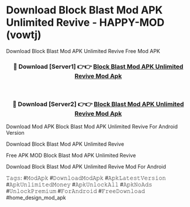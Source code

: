 # Download Block Blast Mod APK Unlimited Revive - HAPPY-MOD (vowtj)
Download Block Blast Mod APK Unlimited Revive Free Mod APK

<div align="center">
<h3>🔴 Download [Server1] 👉👉 <a href="https://apkcomod.com?title=Block_Blast_Mod_APK_Unlimited_Revive">Block Blast Mod APK Unlimited Revive Mod Apk</a></h3><br>

<h3>🔴 Download [Server2] 👉👉 <a href="https://apkcomod.com?title=Block_Blast_Mod_APK_Unlimited_Revive">Block Blast Mod APK Unlimited Revive Mod Apk</a></h3>
</div>


Download Mod APK Block Blast Mod APK Unlimited Revive For Android Version

Download Block Blast Mod APK Unlimited Revive 

Free APK MOD Block Blast Mod APK Unlimited Revive 

Download Block Blast Mod APK Unlimited Revive Mod For Android

𝚃𝚊𝚐𝚜: #𝙼𝚘𝚍𝙰𝚙𝚔 #𝙳𝚘𝚠𝚗𝚕𝚘𝚊𝚍𝙼𝚘𝚍𝙰𝚙𝚔 #𝙰𝚙𝚔𝙻𝚊𝚝𝚎𝚜𝚝𝚅𝚎𝚛𝚜𝚒𝚘𝚗 #𝙰𝚙𝚔𝚄𝚗𝚕𝚒𝚖𝚒𝚝𝚎𝚍𝙼𝚘𝚗𝚎𝚢 #𝙰𝚙𝚔𝚄𝚗𝚕𝚘𝚌𝚔𝙰𝚕𝚕 #𝙰𝚙𝚔𝙽𝚘𝙰𝚍𝚜 #𝚄𝚗𝚕𝚘𝚌𝚔𝙿𝚛𝚎𝚖𝚒𝚞𝚖 #𝙵𝚘𝚛𝙰𝚗𝚍𝚛𝚘𝚒𝚍 #𝙵𝚛𝚎𝚎𝙳𝚘𝚠𝚗𝚕𝚘𝚊𝚍 #home_design_mod_apk